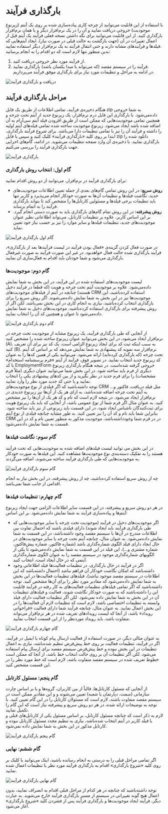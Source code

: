 # بارگذاری فرآیند
با استفاده از این قابلیت می‌توانید از چرخه کاری پیاده‌سازی شده بر روی یک آیتم (زیرنوع موجودیت) خروجی دریافت نمایید و آن را در یک نرم‌افزار دیگر و یا همان نرم‌افزار بارگذاری کنید. از این قابلیت می‌توانید برای نگه داشتن نسخه فعلی فرآیند یک آیتم قبل از اعمال تغییرات در آن (جهت بازگشت به حالت قبلی در صورت نیاز)، ایجاد آیتم‌هایی که فیلدها و فرآیندهای مشابه دارند و حتی انتقال فرآیند به یک نرم‌افزار دیگر استفاده نمایید.<br>
بدین منظور تنها لازم است که دو اقدام را به انجام برسانید:<br>
1. از فرآیند مورد نظر خروجی دریافت کنید.
2. فرآیند را در سیستم مقصد (که می‌تواند با مبدا یکسان باشد) بارگذاری نمایید.<br>
در ادامه به مراحل و تنظیمات مورد نیاز برای بارگذاری موفق فرآیند می‌پردازیم.<br>

![دریافت و بارگذاری فرآیند](./Images_Process/process-import-step0-2.8.7.jpg)

## مراحل بارگذاری فرآیند
هنگام ذخیره‌ی فرآیند، تمامی اطلاعات از طریق یک فایل zip به شما خروجی داده‌می‌شود. با بارگذاری این فایل درم نرم‌افزار، یک زیرنوع جدید از آیتم تحت چرخه و همچنین تمامی موجودیت‌هایی که ممکن است از طریق افزودن فیلد آیتم سی‌آرام به آن اضافه شده باشد ایجاد می‌شود. زیرنوع موجودیت ساخته شده تمامی فیلدهای آیتم اولیه را داشته و فرآیند آن را نیز با تمامی تنظیمات دارا می‌باشد. برای شروع فرآیند بارگذاری، ابتدا بر روی کلید «بارگذاری فرآیند» کلیک کنید و سپس با فایل zip دانلود شده را بارگذاری نمایید. با ذخیره‌ی آن وارد صفحه تنظیمات می‌شوید. در ادامه، گام‌های اجرایی جهت بارگذاری فرآیند را بررسی می‌کنیم.<br>

![بارگذاری فرآیند](./Images_Process/select-process-file.jpg)

### گام اول: انتخاب روش بارگذاری
برای بارگذاری فرآیند در نرم‌افزار، می‌توانید از دو روش اقدام نمایید:<br>
- **روش سریع:** در این روش تمامی گام‌های بعدی از جمله تعیین اطلاعات موجودیت‌های جدید، نگاشت فیلدها و تنظیمات آن‌ها به صورت خودکار انجام می‌پذیرد و کاربر تنها باید تنظیمات برخی فیلدها و مسئولین کارتابل‌ها را مشخص کند تا بتواند بارگذاری فرآیند را به اتمام برساند.<br>
- **روش پیشرفته:** در این روش تمام گام‌های بارگذاری باید به صورت دستی انجام گیرد. بر این اساس کاربر، علاوه بر تنظیمات کارتابل، می‌تواند اطلاعاتی نظیر عنوان موجودیت‌های جدید، تنظیمات فیلدها و سایر موارد را نیز بر حسب نیاز خود تعیین نماید.<br>

![گام اول بارگذاری فرآیند](./Images_Process/process-import-step1-2.8.7.jpg)

در صورت فعال کردن گزینه‌ی «فعال بودن فرآیند در لیست فرآیندها بعد از بارگذاری»، فرآیند بارگذاری شده حالت فعال خواهدبود. در غیر این صورت فرآیند به صورت غیرفعال بارگذاری می‌شود و شما خودتان باید اقدام  به فعال‌سازی آن نمایید.<br>

### گام دوم: موجودیت‌ها
لیست موجودیت‌های استفاده شده در این فرآیند، در این بخش به شما نمایش داده‌می‌شود. علاوه بر موجودیت آیتم تحت چرخه و هویت (که قطعا در فرآیند دخیل هستند) چنانچه در آیتم از فیلدهای موجودیت‌های CRM استفاده کرده‌باشید، این موجودیت‌ها نیز در این بخش به شما نمایش داده‌می‌شوند. اگر روش سریع را برای بارگذاری انتخاب کرده‌باشید، نیازی به انجام کاری در این بخش نمی‌باشد. لکن اگر از روش پیشرفته برای بارگذاری استفاده کرده‌باشید، موجودیت‌های دخیل به شما نمایش داده‌می‌شود تا عنوان و همچنین کد آن را انتخاب نمایید.

![گام دوم بارگذاری فرآیند](./Images_Process/process-import-step2-2.8.7.jpg)

از آنجایی که طی بارگذاری فرآیند، یک زیرنوع مشابه از موجودیت تحت چرخه در نرم‌افزار ایجاد می‌شود، در این بخش می‌توانید عنوان زیرنوع ساخته شده را مشخص کنید (A). به سبب اینکه ثبت کد برای ایجاد زیرنوع الزامی است، یک کد نیز برای آن تعریف کنید (B). نرم‌افزار سه نمونه کد پیشنهادی به شما نمایش می‌دهد که بر اساس کد آیتم تحت چرخه‌ (که بارگذاری کرده‌اید) ارائه می‌شود. می‌توانید یکی از همین کدها را به عنوان کد زیرنوع جدید انتخاب نمایید. در تصویر فوق، فرآیند از آیتم «فرم پرسشنامه استخدام» با کد EmploymentForm خروجی گرفته شده‌است. در نتیجه هنگام بارگذاری زیرنوع دیگری از فرم باید ساخته شود. در این بخش شما می‌‌توانید عنوان دیگری (مثلاً فرم مشخصات) را برای فرم جدید در نظر بگیرید و از بین کدهای پیشنهادی یکی را انتخاب نمایید و یا حتی کد جدید مورد نظر را وارد نمایید.<br>
توجه داشته‌باشید که اگر فیلدی از نوع موجودیت‌های CRM مثل فیلد دریافت، فاکتور و... به آیتم تحت چرخه اضافه شده‌باشد، به ازای هر یک از آن‌ها نیز زیرنوع جدیدی در نرم‌افزار ایجاد می‌شود. در نتیجه لازم است که نام و کد هر یک از آن‌ها را نیز مشخص کنید. به عنوان مثال اگر فرم شما از نوع عمومی باشد، از آنجایی که باید یک زیرنوع هویت برای ثبت‌کنندگان ناشناس ایجاد شود، در این قسمت باید زیرنوعی از نیز باید ساخته شود. بنابراین شما باید نام و کد آن را نیز تعیین کنید. به طور مشابه چنانچه فیلدی از نوع آیتم CRM در در فرم شما وجودداشته‌باشد، موجودیت مذکور به منظور تعیین نام و کد در این قسمت به شما نمایش‌ داده‌می‌شود.<br>

### گام سوم: نگاشت فیلدها
در این بخش می توانید لیست فیلد‌های اضافه شده به موجودیت‌هایی که تحت فرآیند هستند را به تفکیک دسته‌بندی نوع موجودیت‌ها مشاهده کنید. این فیلدها به صورت خودکار به موجودیت‌هایی که طی بارگذاری فرآیند ساخته می‌شوند، اضافه می‌گردند.<br>

![گام سوم بارگذاری فرآیند](./Images_Process/process-import-step3-2.8.7.jpg)

چه از روش سریع استفاده کرده‌باشید، چه از روش پیشرفته، در این بخش نیاز به انجام اقدامی از جانب شما نمی‌باشد.<br>

### گام چهارم: تنظیمات فیلدها
در هر دو روش سریع و پیشرفته، در این قسمت سایر اطلاعات الزامی جهت ایجاد زیرنوع آیتم‌ها و پیاده‌سازی فرآیند به شما نمایش داده‌می‌شود. بر این اساس:<br>
- اگر موجودیت‌های دخیل در فرآیند (موجودیت تحت چرخه یا سایر موجودیت‌‌هایی که طی بارگذاری فرآیند باید ایجاد شوند) دارای فیلدی باشند که احتمال تفاوت بین اطلاعات مندرج در آن‌ها با سیستم مقصد وجود داشته‌باشد، در این قسمت به شما نمایش داده‌می‌شود. به عنوان مثال، چنانچه آیتم تحت چرخه یا سایر موجودیت‌های در حال ایجاد دارای فیلد الگوی شماره‌گذاری باشد (شماره فاکتور، شماره پیش‌فاکتور، شماره مشتری و...)، این فیلد در این قسمت به شما نمایش داده‌می‌شود تا یکی از الگویهای شماره‌گذاری موجود در سیستم مقصد را به عنوان الگوی شماره‌گذاری آیتمی که در حال ایجاد است، انتخاب کنید.<br>
- اگر در فرآیند در حال بارگذاری، در تنظیمات فعالیت‌ها فیلد اطلاعاتی وجود داشته‌باشد که امکان نگاشت خودکار آن فراهم نباشد (احتمال داشته‌باشد که این اطلاعات در سیستم مقصد موجود نباشد)، فیلدهای تنظیمات فعالیت‌ها در این بخش به شما نمایش داده‌می‌شود که مقادیر مورد نظر را برای آن‌ها مشخص کنید. توجه داشته‌باشید که اگر تمامی فیلدهای تنظیمات فعالیت‌‌های به کار رفته در فرآیند قابلیت این را داشته‌باشند که به صورت خودکار نگاشت شوند، فعالیت و فیلدهای تنظیمات آن در این بخش به شما نمایش داده نمی‌شود. لکن اگر تنظیمات فعالیت دارای فیلد وابسته به تنظیمات اختصاصی باشد، لازم است که تنظیمات لازم آن فعالیت‌ها را در این بخش اعمال نمایید. به عنوان مثال، چنانچه فرآیند شما دارای فعالیت «فراخوانی رویداد» باشد، از آنجا که لیست رویدادهای تعریف شده در هر نرم‌افزار می‌تواند متفاوت باشد، باید رویداد موردنظر را از این قسمت انتخاب نمایید. <br>

![گام چهارم بارگذاری فرآیند](./Images_Process/process-import-step4-2.8.7.jpg)

به عنوان مثالی دیگر، در صورت  استفاده از فعالیت ارسال پیام کوتاه یا ایمیل در فرآیند، اگر در فرآیند، تنظیمات فعالیت بر روی خط پیش‌فرض تنظیم شده‌باشد، نیازی به اعمال تنظیمات در این بخش نبوده و خط پیش‌فرض سیستم مقصد برای ارسال پیام استفاده می‌شود. لکن اگر تنظیمات آن بر روی حالت انتخاب خط باشد، از آنجا که ممکن است خطوط تعریف شده در سیستم مقصد متفاوت باشد، لازم است که خط مورد نظر را در این قسمت مشخص کنید.<br>

### گام پنجم: مسئول کارتابل
از آنجایی که مسئول کارتابل‌ها، قالباً از بین کاربران، گروه‌‌ها و یا بر اساس چارت سازمانی (سمت، دپارتمان یا شعبه) تعیین می‌شوند و و این مقادیر ممکن است در سیستم مقصد متفاوت باشند، لازم است که مسئولان کارتابل را در این گام تعیین کنید. با توجه به توضیحات ارائه شده، در هر دو روش سریع و پیشرفته نیاز است که این گام را تکمیل نمایید.<br>
لازم به ذکر است که چنانچه مسئول کارتابل، بر اساس مسئول یکی از کارتابل‌های قبلی و یا فیلد کاربر در آیتم انتخاب شده‌باشد، نیازی به تنظیم مجدد مسئول کارتابل نبوده و کارتابل مذکور در این بخش به شما نمایش داده نمی‌شود.<br>

![گام پنجم بارگذاری فرآیند](./Images_Process/process-import-step5-2.8.7.jpg)

### گام ششم: نهایی
اگر تمامی مراحل قبلی را به درستی به انجام رسانده باشید، اینک می‌توانید با کلیک بر روی کلید «شروع بارگذاری» اقدام به بارگذاری فرآیند مورد نظر با تنظیمات اعمال شده نمایید.<br>

![گام نهایی بارگذاری فرآیند](./Images_Process/process-import-step6-2.8.7.jpg)

توجه داشته‌باشید که چنانچه در هر کدام از مراحل قبلی اقدام به انصراف نمایید، بدون اعمال هیچ گونه تغییراتی در سیستم از مسیر بارگذاری فرآیند خارج می‌شوید. به عبارت دیگر، فرآیند ایجاد موجودیت‌ها و بارگذاری فرآیند پس از فشردن کلید «شروع بارگذاری» آغاز می‌شود.<br>